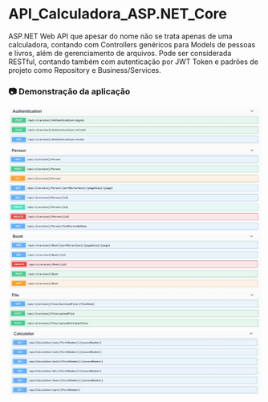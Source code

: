 # API_Calculadora_ASP.NET_Core
ASP.NET Web API que apesar do nome não se trata apenas de uma calculadora, contando com Controllers genéricos para Models de pessoas e livros, além de gerenciamento de arquivos. Pode ser considerada RESTful, contando também com autenticação por JWT Token e padrões de projeto como Repository e Business/Services. 

### 📷 Demonstração da aplicação
<img alt="AuthenticationController" src="/readme_images/AuthenticationController.JPG"/>
<img alt="PersonController" src="/readme_images/PersonController.jpg"/>
<img alt="BookController" src="/readme_images/BookController.jpg"/>
<img alt="FileController" src="/readme_images/FileController.JPG"/>
<img alt="CalculatorController" src="/readme_images/CalculatorController.JPG"/>

